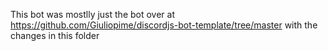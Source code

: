 This bot was mostlly just the bot over at https://github.com/Giuliopime/discordjs-bot-template/tree/master with the changes in this folder